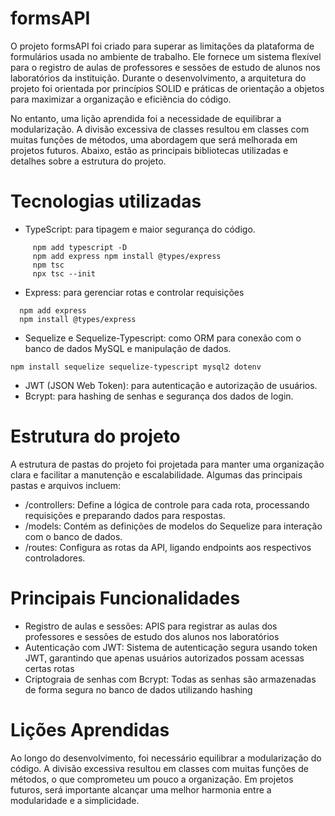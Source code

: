 
# formsAPI

O projeto formsAPI foi criado para superar as limitações da plataforma de formulários usada no ambiente de trabalho. Ele fornece um sistema flexível para o registro de aulas de professores e sessões de estudo de alunos nos laboratórios da instituição. Durante o desenvolvimento, a arquitetura do projeto foi orientada por princípios SOLID e práticas de orientação a objetos para maximizar a organização e eficiência do código.

No entanto, uma lição aprendida foi a necessidade de equilibrar a modularização. A divisão excessiva de classes resultou em classes com muitas funções de métodos, uma abordagem que será melhorada em projetos futuros. Abaixo, estão as principais bibliotecas utilizadas e detalhes sobre a estrutura do projeto.


# Tecnologias utilizadas

- TypeScript: para tipagem e maior segurança do código.
```
     npm add typescript -D
     npm add express npm install @types/express
     npm tsc
     npx tsc --init
```

- Express: para gerenciar rotas e controlar requisições

```
  npm add express
  npm install @types/express
```

- Sequelize e Sequelize-Typescript: como ORM para conexão com o banco de dados MySQL e manipulação de dados.

```
npm install sequelize sequelize-typescript mysql2 dotenv

```
- JWT (JSON Web Token): para autenticação e autorização de usuários.
- Bcrypt: para hashing de senhas e segurança dos dados de login.

# Estrutura do projeto
A estrutura de pastas do projeto foi projetada para manter uma organização clara e facilitar a manutenção e escalabilidade. Algumas das principais pastas e arquivos incluem:

- /controllers: Define a lógica de controle para cada rota, processando requisições e preparando dados para respostas.
- /models: Contém as definições de modelos do Sequelize para interação com o banco de dados.
- /routes: Configura as rotas da API, ligando endpoints aos respectivos controladores.

# Principais Funcionalidades
- Registro de aulas e sessões: APIS para registrar as aulas dos professores e sessões de estudo dos alunos nos laboratórios
- Autenticação com JWT: Sistema de autenticação segura usando token JWT, garantindo que apenas usuários autorizados possam acessas certas rotas
- Criptograia de senhas com Bcrypt: Todas as senhas são armazenadas de forma segura no banco de dados utilizando hashing

# Lições Aprendidas
Ao longo do desenvolvimento, foi necessário equilibrar a modularização do código. A divisão excessiva resultou em classes com muitas funções de métodos, o que comprometeu um pouco a organização. Em projetos futuros, será importante alcançar uma melhor harmonia entre a modularidade e a simplicidade.